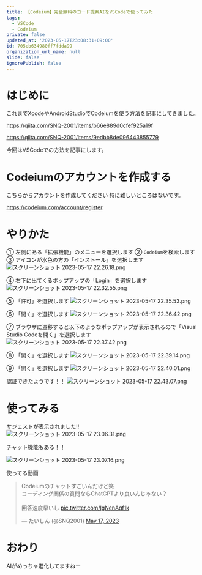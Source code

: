 ```yaml
---
title: 【Codeium】完全無料のコード提案AIをVSCodeで使ってみた
tags:
  - VSCode
  - Codeium
private: false
updated_at: '2023-05-17T23:08:31+09:00'
id: 705eb634980ff7fdda99
organization_url_name: null
slide: false
ignorePublish: false
---
```

# はじめに
これまでXcodeやAndroidStudioでCodeiumを使う方法を記事にしてきました。

https://qiita.com/SNQ-2001/items/b66e889d0cfef925a19f

https://qiita.com/SNQ-2001/items/9edbb8de096443855779

今回はVSCodeでの方法を記事にします。

# Codeiumのアカウントを作成する
こちらからアカウントを作成してください
特に難しいところはないです。

https://codeium.com/account/register

# やりかた
① 左側にある「拡張機能」のメニューを選択します
② `Codeium`を検索します
③ アイコンが水色の方の「インストール」を選択します
![スクリーンショット 2023-05-17 22.26.18.png](https://qiita-image-store.s3.ap-northeast-1.amazonaws.com/0/1745371/e8d3c747-03e9-3f5f-877b-b0548c65b156.png)

④ 右下に出てくるポップアップの「Login」を選択します
![スクリーンショット 2023-05-17 22.32.55.png](https://qiita-image-store.s3.ap-northeast-1.amazonaws.com/0/1745371/c7ea0eab-f941-1ad7-08cc-91a0dca2811c.png)

⑤ 「許可」を選択します
![スクリーンショット 2023-05-17 22.35.53.png](https://qiita-image-store.s3.ap-northeast-1.amazonaws.com/0/1745371/4c9bac94-f503-c8f8-9339-646a7d4a0780.png)

⑥ 「開く」を選択します
![スクリーンショット 2023-05-17 22.36.42.png](https://qiita-image-store.s3.ap-northeast-1.amazonaws.com/0/1745371/f1f3677b-ea2a-3272-322a-76f5692abc94.png)

⑦ ブラウザに遷移すると以下のようなポップアップが表示されるので「Visual Studio Codeを開く」を選択します
![スクリーンショット 2023-05-17 22.37.42.png](https://qiita-image-store.s3.ap-northeast-1.amazonaws.com/0/1745371/bb91e842-9554-b0a9-1184-4a80ba36886c.png)

⑧ 「開く」を選択します
![スクリーンショット 2023-05-17 22.39.14.png](https://qiita-image-store.s3.ap-northeast-1.amazonaws.com/0/1745371/a5aaf064-d91e-13b6-2987-0f89e9294b0b.png)

⑨ 「開く」を選択します
![スクリーンショット 2023-05-17 22.40.01.png](https://qiita-image-store.s3.ap-northeast-1.amazonaws.com/0/1745371/03ff54d5-4940-fe83-3555-10c4f9e5eea3.png)

認証できたようです！！
![スクリーンショット 2023-05-17 22.43.07.png](https://qiita-image-store.s3.ap-northeast-1.amazonaws.com/0/1745371/df2f6de8-1155-a962-ef33-179f5bee7ec9.png)

# 使ってみる
サジェストが表示されました!!
![スクリーンショット 2023-05-17 23.06.31.png](https://qiita-image-store.s3.ap-northeast-1.amazonaws.com/0/1745371/dc4547e8-1bd6-8f93-7e6d-2d13c2297ea6.png)

チャット機能もある！！

![スクリーンショット 2023-05-17 23.07.16.png](https://qiita-image-store.s3.ap-northeast-1.amazonaws.com/0/1745371/415b335d-c0e6-a1dd-15bd-22f5eeefccea.png)

使ってる動画

<blockquote class="twitter-tweet"><p lang="ja" dir="ltr">Codeiumのチャットすごいんだけど笑<br>コーディング関係の質問ならChatGPTより良いんじゃない？<br><br>回答速度早いし <a href="https://t.co/IgNenAqf1k">pic.twitter.com/IgNenAqf1k</a></p>&mdash; たいしん (@SNQ2001) <a href="https://twitter.com/SNQ2001/status/1658833699842977795?ref_src=twsrc%5Etfw">May 17, 2023</a></blockquote> <script async src="https://platform.twitter.com/widgets.js" charset="utf-8"></script>


# おわり
AIがめっちゃ進化してますねー
